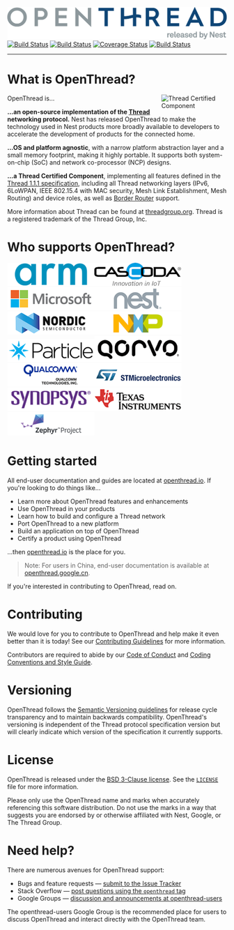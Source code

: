 [![OpenThread][ot-logo]][ot-repo]
[![Build Status][ot-travis-svg]][ot-travis]
[![Build Status][ot-appveyor-svg]][ot-appveyor]
[![Coverage Status][ot-codecov-svg]][ot-codecov]
[![Build Status][ot-docker-dev-svg]][ot-docker-dev]

---

# What is OpenThread?

OpenThread is...
<a href="http://threadgroup.org/technology/ourtechnology#certifiedproducts">
<img src="https://cdn.rawgit.com/openthread/openthread/ab4c4e1e/doc/images/certified.svg" alt="Thread Certified Component" width="150px" align="right">
</a>

**...an open-source implementation of the [Thread](http://threadgroup.org/technology/ourtechnology) networking protocol.** Nest has released OpenThread to make the technology used in Nest products more broadly available to developers to accelerate the development of products for the connected home.

**...OS and platform agnostic**, with a narrow platform abstraction layer and a small memory footprint, making it highly portable. It supports both system-on-chip (SoC) and network co-processor (NCP) designs.

**...a Thread Certified Component**, implementing all features defined in the [Thread 1.1.1 specification](http://threadgroup.org/technology/ourtechnology#specifications), including all Thread networking layers (IPv6, 6LoWPAN, IEEE 802.15.4 with MAC security, Mesh Link Establishment, Mesh Routing) and device roles, as well as [Border Router](https://github.com/openthread/ot-br-posix) support.

More information about Thread can be found at [threadgroup.org](http://threadgroup.org/). Thread is a registered trademark of the Thread Group, Inc.

[thread]: http://threadgroup.org/technology/ourtechnology
[ot-repo]: https://github.com/openthread/openthread
[ot-logo]: doc/images/openthread_logo.png
[ot-travis]: https://travis-ci.org/openthread/openthread
[ot-travis-svg]: https://travis-ci.org/openthread/openthread.svg?branch=master
[ot-appveyor]: https://ci.appveyor.com/project/jwhui/openthread
[ot-appveyor-svg]: https://ci.appveyor.com/api/projects/status/r5qwyhn9p26nmfk3?svg=true
[ot-codecov]: https://codecov.io/gh/openthread/openthread
[ot-codecov-svg]: https://codecov.io/gh/openthread/openthread/branch/master/graph/badge.svg
[ot-docker-dev]: https://hub.docker.com/r/openthread/environment
[ot-docker-dev-svg]: https://img.shields.io/docker/cloud/build/openthread/environment.svg?label=docker%20%7C%20dev

# Who supports OpenThread?

<a href="https://www.arm.com/"><img src="doc/images/ot-contrib-arm.png" alt="ARM" width="200px"></a><a href="https://www.cascoda.com/"><img src="doc/images/ot-contrib-cascoda.png" alt="Cascoda" width="200px"></a><a href="https://www.microsoft.com/en-us/"><img src="doc/images/ot-contrib-ms.png" alt="Microsoft" width="200px"></a><a href="https://nest.com/"><img src="doc/images/ot-contrib-nest.png" alt="Nest" width="200px"></a><a href="http://www.nordicsemi.com/"><img src="doc/images/ot-contrib-nordic.png" alt="Nordic" width="200px"></a><a href="http://www.nxp.com/"><img src="doc/images/ot-contrib-nxp.png" alt="NXP" width="200px"></a><a href="https://www.particle.io/"><img src="doc/images/ot-contrib-particle.png" alt="Particle" width="200px"></a><a href="http://www.qorvo.com/"><img src="doc/images/ot-contrib-qorvo.png" alt="Qorvo" width="200px"></a><a href="https://www.qualcomm.com/"><img src="doc/images/ot-contrib-qc.png" alt="Qualcomm" width="200px"></a><a href="https://www.st.com/"><img src="doc/images/ot-contrib-stm.png" alt="STMicroelectronics" width="200px"></a><a href="https://www.synopsys.com/"><img src="doc/images/ot-contrib-synopsys.png" alt="Synopsys" width="200px"></a><a href="https://www.ti.com/"><img src="doc/images/ot-contrib-ti.png" alt="Texas Instruments" width="200px"></a><a href="https://www.zephyrproject.org/"><img src="doc/images/ot-contrib-zephyr.png" alt="Zephyr Project" width="200px"></a>

# Getting started

All end-user documentation and guides are located at [openthread.io](https://openthread.io). If you're looking to do things like...

* Learn more about OpenThread features and enhancements
* Use OpenThread in your products
* Learn how to build and configure a Thread network
* Port OpenThread to a new platform
* Build an application on top of OpenThread
* Certify a product using OpenThread

...then [openthread.io](https://openthread.io) is the place for you.

> Note: For users in China, end-user documentation is available at [openthread.google.cn](https://openthread.google.cn).

If you're interested in contributing to OpenThread, read on.

# Contributing

We would love for you to contribute to OpenThread and help make it even better than it is today! See our [Contributing Guidelines](https://github.com/openthread/openthread/blob/master/CONTRIBUTING.md) for more information.

Contributors are required to abide by our [Code of Conduct](https://github.com/openthread/openthread/blob/master/CODE_OF_CONDUCT.md) and [Coding Conventions and Style Guide](https://github.com/openthread/openthread/blob/master/STYLE_GUIDE.md).

# Versioning

OpenThread follows the [Semantic Versioning guidelines](http://semver.org/) for release cycle transparency and to maintain backwards compatibility. OpenThread's versioning is independent of the Thread protocol specification version but will clearly indicate which version of the specification it currently supports.

# License

OpenThread is released under the [BSD 3-Clause license](https://github.com/openthread/openthread/blob/master/LICENSE). See the [`LICENSE`](https://github.com/openthread/openthread/blob/master/LICENSE) file for more information.

Please only use the OpenThread name and marks when accurately referencing this software distribution. Do not use the marks in a way that suggests you are endorsed by or otherwise affiliated with Nest, Google, or The Thread Group.

# Need help?

There are numerous avenues for OpenThread support:

* Bugs and feature requests — [submit to the Issue Tracker](https://github.com/openthread/openthread/issues)
* Stack Overflow — [post questions using the `openthread` tag](http://stackoverflow.com/questions/tagged/openthread)
* Google Groups — [discussion and announcements at openthread-users](https://groups.google.com/forum/#!forum/openthread-users)

The openthread-users Google Group is the recommended place for users to discuss OpenThread and interact directly with the OpenThread team.
